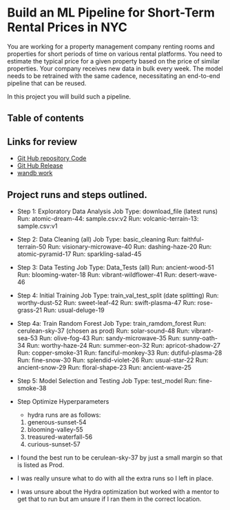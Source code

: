 # Build an ML Pipeline for Short-Term Rental Prices in NYC
You are working for a property management company renting rooms and properties for short periods of 
time on various rental platforms. You need to estimate the typical price for a given property based 
on the price of similar properties. Your company receives new data in bulk every week. The model needs 
to be retrained with the same cadence, necessitating an end-to-end pipeline that can be reused.

In this project you will build such a pipeline.

## Table of contents

## Links for review
- [Git Hub repository Code](https://github.com/redhuskie/Project-Build-an-ML-Pipeline-Starter)
- [Git Hub Release](https://github.com/redhuskie/Project-Build-an-ML-Pipeline-Starter/releases/tag/1.0.2)
- [wandb work](https://wandb.ai/jdpickering1-western-governors-university/nyc_airbnb?nw=nwuserjdpickering1)


## Project runs and steps outlined. 
- Step 1: Exploratory Data Analysis
	Job Type: download_file (latest runs)
		Run: atomic-dream-44: sample.csv:v2
		Run: volcanic-terrain-13: sample.csv:v1
- Step 2: Data Cleaning (all)
	Job Type: basic_cleaning
		Run: faithful-terrain-50
		Run: visionary-microwave-40
		Run: dashing-haze-20
		Run: atomic-pyramid-17
		Run: sparkling-salad-45
- Step 3: Data Testing
	Job Type: Data_Tests (all)
		Run: ancient-wood-51
		Run: blooming-water-18
		Run: vibrant-wildflower-41
		Run: desert-wave-46
- Step 4: Initial Training
	Job Type: train_val_test_split (date splitting)
		Run: worthy-dust-52
		Run: sweet-leaf-42
		Run: swift-plasma-47
		Run: rose-grass-21
		Run: usual-deluge-19
- Step 4a: Train Random Forest
	Job Type: train_ramdom_forest 
		Run: cerulean-sky-37 (chosen as prod)
		Run: solar-sound-48
		Run: vibrant-sea-53
		Run: olive-fog-43
		Run: sandy-microwave-35
		Run: sunny-oath-34
		Run: worthy-haze-24
		Run: summer-eon-32
		Run: apricot-shadow-27
		Run: copper-smoke-31
		Run: fanciful-monkey-33
		Run: dutiful-plasma-28
		Run: fine-snow-30
		Run: splendid-violet-26
		Run: usual-star-22
		Run: ancient-snow-29
		Run: floral-shape-23
		Run: ancient-wave-25
- Step 5: Model Selection and Testing
	Job Type: test_model
		Run: fine-smoke-38
- Step Optimize Hyperparameters
	- hydra runs are as follows:
	1. generous-sunset-54
	2. blooming-valley-55
	3. treasured-waterfall-56
	4. curious-sunset-57

- I found the best run to be cerulean-sky-37 by just a small margin so that is listed as Prod. 
- I was really unsure what to do with all the extra runs so I left in place. 
- I was unsure about the Hydra optimization but worked with a mentor to get that to run but am unsure if I ran them in the correct location. 

